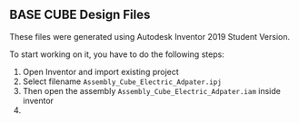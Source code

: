 ## BASE CUBE Design Files 

These files were generated using Autodesk Inventor 2019 Student Version. 

To start working on it, you have to do the following steps:

1. Open Inventor and import existing project
2. Select filename `Assembly_Cube_Electric_Adpater.ipj`
3. Then open the assembly `Assembly_Cube_Electric_Adpater.iam` inside inventor 
4. 